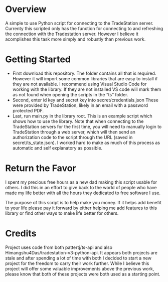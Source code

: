 # Overview
A simple to use Python script for connecting to the TradeStation server.
Currenty this scripted only has the function for connecting to and refreshing the connection with the Tradestation server. However I believe it acomplishes this task more simply and robustly than previous work. 

# Getting Started
* First download this repository. The folder contains all that is required. However it will import some common libraries that are easy to install if they are not available. I recommend using Visual Studio Code for working with the library. If they are not installed VS code will mark them as not found when opening the scripts in the “ts” folder. 
* Second, enter id key and secret key into secret/credentials.json These were provided by TradeStation, likely in an email with a password protected PDF. 
* Last, run main.py in the library root. This is an example script which shows how to use the library. Note that when connecting to the TradeStation servers for the first time, you will need to manually login to TradeStation through a web server, which will then send an authorization code to the script through the URL (saved in secret/ts_state.json). I worked hard to make as much of this process as automatic and self explanatory as possible. 

# Return the Favor
I spent my precious free hours as a new dad making this script usable for others. I did this in an effort to give back to the world of people who have made my life better with all the hours they dedicated to free software I use. 

The purpose of this script is to help make you money. If it helps add benefit to your life please pay it forward by either helping me add features to this library or find other ways to make life better for others. 

# Credits

Project uses code from both pattertj/ts-api and also Himangshu4Das/tradestation-v3-python-api. It appears both projects are stale and after spending a lot of time with both I decided to start a new project for the freedom to carry their work further. While I believe this project will offer some valuable improvements above the previous work, please know that both of these projects were both used as a starting point. 